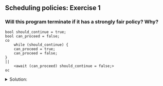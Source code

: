 ## Scheduling policies:  Exercise 1

### Will this program terminate if it has a strongly fair policy? Why?
```
bool should_continue = true;
bool can_proceed = false;
co
    while (should_continue) {
    can_proceed = true;
    can_proceed = false;
}
||
    <await (can_proceed) should_continue = false;>
oc

```

<details>
<summary> Solution: </summary>

Yes it will terminate eventually, because if it is strongly fair we assume that can_proceed = true will be **infinitely often true**, allowing the process 
`<await (can_proceed) should_continue = false;>` to be executed.
</details>
